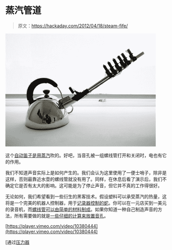 # 蒸汽管道

> 原文：<https://hackaday.com/2012/04/18/steam-fife/>

![](img/7197936a98ba6600c3f8db657b091f96.png "musical-kettle")

这个[自动笛子是用蒸汽](http://yurisuzuki.com/works/musical-kettle/)吹的。好吧，当音孔被一组螺线管打开和关闭时，电也有它的作用。

我们不知道声音实际上是如何产生的。我们会认为这里使用了一便士哨子，除非是这样，否则最靠近水壶的螺线管就没有用了。同样，在休息后看了演示后，我们不确定它是否有太大的影响。这可能是为了停止声音，但它并不真的工作得很好。

无论如何，我们希望看到一些衍生的黑客技术。假设塑料可以承受蒸汽的热量，这将是一个完美的机器人控制器，用于[记录器控制的蛇](http://hackaday.com/2012/04/03/recorder-controlled-snake-game-played-on-a-nokia-6110/)。你可以在一元店买到一美元的录音机，而[螺线管可以由简单的材料制成](http://hackaday.com/2010/12/02/make-your-own-solenoids-then-play-the-xylophone/)。如果你知道一种自己制造声音的方法，所有需要做的就是[一些仔细的计算来放置音孔](http://www.phy.mtu.edu/~suits/fingers.html)。

[https://player.vimeo.com/video/10380444](https://player.vimeo.com/video/10380444)

[通过[压力器](http://presurfer.blogspot.com/2012/04/musical-kettle.html)